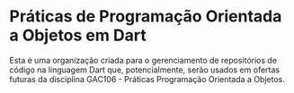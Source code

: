 # Práticas de Programação Orientada a Objetos em Dart

Esta é uma organização criada para o gerenciamento de repositórios de código na linguagem Dart que, potencialmente, serão usados em ofertas futuras da disciplina GAC106 - Práticas Programação Orientada a Objetos.



